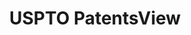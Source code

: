 ---
bigquery: https://console.cloud.google.com/bigquery?p=patents-public-data&d=patentsview&page=dataset
citation: Attribution should be given to PatentsView for use, distribution, or derivative
  works.
code: https://github.com/CSSIP-AIR/PatentsView-Code-Snippets/
contributors: USPTO
cost: None
description: 'PatentsView includes US patent data including raw data (summaries, applications,
  pregrant applications), disambugations of inventors and assignees, and inventor
  gender estimates.  Also foreign priority data, # of figures and sheets, and government
  interest statements.'
documentation: https://patentsview.org/query/builder-faqs
last_edit: 04/11/2022, 17:04:58
location: https://patentsview.org/
maintained_by: USPTO
record_creation_timestamp: 12/2/2020 17:20:46
schema_fields:
- term_disclaimer
- classification_data_source
- exemplary
- section_id
- rawassignee_id
- name_last
- category
- id
- role
- name
- num_sheets
- disamb_inventor_id_20200331
- disclaimer_date
- f102_date
- classification_level
- ipc_version_indicator
- lapse_of_patent
- subgroup
- disamb_assignee_id_20200331
- title
- group_id
- subclass
- doc_type
- county
- level_one
- date
- rawlocation_id
- disamb_inventor_id_20170808
- lawyer_id
- country
- _102_date
- applicant_type
- sector_title
- relkind
- disamb_inventor_id_20181127
- ipc_class
- series_code
- disamb_inventor_id_20191231
- filename
- disamb_assignee_id_20191008
- county_fips
- disamb_assignee_id_20200630
- organization
- state
- variety
- attribution_status
- rawinventor_id
- latin_name
- level_three
- disamb_inventor_id_20200630
- latlong
- application_id
- status
- withdrawn
- uuid
- patent_id
- subgroup_id
- classification_status
- subsection_id
- latitude
- abstract
- male_flag
- section
- assignee_id
- disamb_inventor_id_20171226
- disamb_assignee_id_20191231
- num
- type
- contract_award_number
- main_group
- subcategory_id
- disamb_assignee_id_20190312
- f371_date
- mainclass_id
- disamb_inventor_id_20191008
- disamb_assignee_id_20200929
- classification_value
- category_id
- num_figures
- disamb_inventor_id_20201229
- disamb_inventor_id_20200929
- deceased
- action_date
- gi_statement
- level_two
- length
- organization_id
- disamb_inventor_id_20190312
- disamb_inventor_id_20180528
- kind
- name_first
- disamb_inventor_id_20170307
- disamb_inventor_id_20190820
- doctype
- rel_id
- disamb_inventor_id_20171003
- sequence
- city
- citation_id
- country_transformed
- fname
- location_id
- state_fips
- disamb_assignee_id_20190820
- disamb_assignee_id_20181127
- rule_47
- designation
- term_extension
- lname
- number
- text
- inventor_id
- field_title
- male
- symbol_position
- reldocno
- publication_number
- group
- term_grant
- num_claims
- longitude
- field_id
- _371_date
- dependent
- subclass_id
shortname: patentsview
tags:
- disambiguation
- United States
- gender
terms_of_use: Creative Commons Attribution 4.0 International License.
timeframe: 1963-1999
title: USPTO PatentsView
uuid: cf1780b1-e265-4e49-8d1d-83b9cfe0fd9a
---